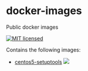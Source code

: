 # docker-images
Public docker images


[![MIT licensed](https://img.shields.io/badge/license-MIT-blue.svg)](https://tldrlegal.com/license/mit-license#summary)

Contains the following images:
* [centos5-setuptools](centos5-setuptools/) [![](https://images.microbadger.com/badges/image/viveris/centos5-setuptools.svg)](https://microbadger.com/images/viveris/centos5-setuptools "Get your own image badge on microbadger.com")
